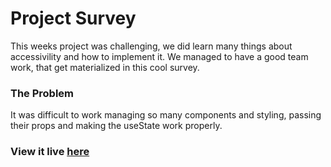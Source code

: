 # Project Survey

This weeks project was challenging, we did learn many things about accessivility and how to implement it. We managed to have a good team work, that get materialized in this cool survey.

### The Problem

It was difficult to work managing so many components and styling, passing their props and making the useState work properly.

### View it live [here](https://surveyformbyam.netlify.app/)


